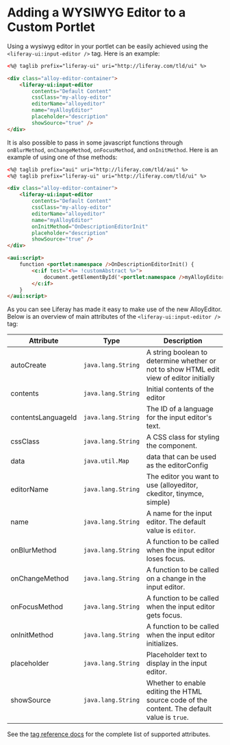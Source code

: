 # Adding a WYSIWYG Editor to a Custom Portlet [](id=adding-a-wysiwyg-editor-to-a-custom-portlet)

Using a wysiwyg editor in your portlet can be easily achieved using the `<liferay-ui:input-editor />` tag. Here is an example:

```html
<%@ taglib prefix="liferay-ui" uri="http://liferay.com/tld/ui" %>

<div class="alloy-editor-container">
    <liferay-ui:input-editor
    	contents="Default Content"
    	cssClass="my-alloy-editor"
    	editorName="alloyeditor"
    	name="myAlloyEditor"
    	placeholder="description"
    	showSource="true" />
</div>
```

It is also possible to pass in some javascript functions through `onBlurMethod`, `onChangeMethod`, `onFocusMethod`, and `onInitMethod`. Here is an example of using one of thse methods:

```html
<%@ taglib prefix="aui" uri="http://liferay.com/tld/aui" %>
<%@ taglib prefix="liferay-ui" uri="http://liferay.com/tld/ui" %>

<div class="alloy-editor-container">
    <liferay-ui:input-editor
    	contents="Default Content"
    	cssClass="my-alloy-editor"
    	editorName="alloyeditor"
    	name="myAlloyEditor"
    	onInitMethod="OnDescriptionEditorInit"
    	placeholder="description"
    	showSource="true" />
</div>

<aui:script>
    function <portlet:namespace />OnDescriptionEditorInit() {
        <c:if test="<%= !customAbstract %>">
            document.getElementById('<portlet:namespace />myAlloyEditor').setAttribute('contenteditable', false);
        </c:if>
    }
</aui:script>
```

As you can see Liferay has made it easy to make use of the new AlloyEditor. Below is an overview of main attributes of the `<liferay-ui:input-editor />` tag:

| Attribute | Type | Description |
| --- | --- | --- |
| autoCreate | `java.lang.String` | A string boolean to determine whether or not to show HTML edit view of editor  initially |
| contents | `java.lang.String` | Initial contents of the editor |
| contentsLanguageId | `java.lang.String` | The ID of a language for the input editor's text. |
| cssClass | `java.lang.String` | A CSS class for styling the component. |
| data | `java.util.Map` | data that can be used as the editorConfig |
| editorName | `java.lang.String` | The editor you want to use (alloyeditor, ckeditor, tinymce, simple) |
| name | `java.lang.String` | A name for the input editor. The default value is `editor`. |
| onBlurMethod | `java.lang.String` | A function to be called when the input editor loses focus. |
| onChangeMethod | `java.lang.String` | A function to be called on a change in the input editor. |
| onFocusMethod | `java.lang.String` | A function to be called when the input editor gets focus. |
| onInitMethod | `java.lang.String` | A function to be called when the input editor initializes. |
| placeholder | `java.lang.String` | Placeholder text to display in the input editor. |
| showSource | `java.lang.String` | Whether to enable editing the HTML source code of the content. The default value  is `true`. |

See the [tag reference docs](https://docs.liferay.com/portal/7.0-latest/taglibs/util-taglib/liferay-ui/input-editor.html) for the complete list of supported attributes.